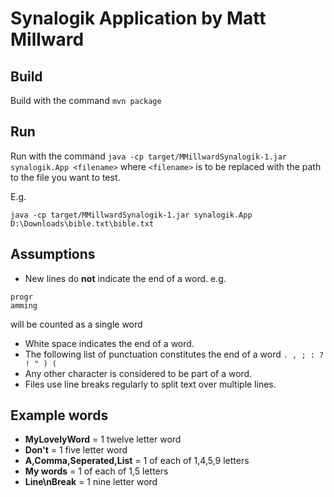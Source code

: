 # Synalogik Application by Matt Millward

## Build
Build with the command ```mvn package```

## Run 
Run with the command ```java -cp target/MMillwardSynalogik-1.jar synalogik.App <filename>``` where ```<filename>``` is to be replaced with the path to the file you want to test.

E.g. 
```
java -cp target/MMillwardSynalogik-1.jar synalogik.App D:\Downloads\bible.txt\bible.txt
```

## Assumptions
- New lines do **not** indicate the end of a word. e.g.

```
progr
amming
```
will be counted as a single word
- White space indicates the end of a word.
- The following list of punctuation constitutes the end of a word ```. , ; : ? ! " ) (```
- Any other character is considered to be part of a word.
- Files use line breaks regularly to split text over multiple lines.

## Example words

 - **MyLovelyWord** = 1 twelve letter word
 - **Don't** = 1 five letter word
 - **A,Comma,Seperated,List** = 1 of each of 1,4,5,9 letters
 - **My words** = 1 of each of 1,5 letters
 - **Line\nBreak** = 1 nine letter word